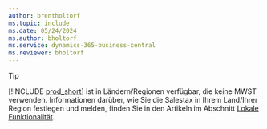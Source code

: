 ```yaml
---
author: brentholtorf
ms.topic: include
ms.date: 05/24/2024
ms.author: bholtorf
ms.service: dynamics-365-business-central
ms.reviewer: bholtorf
---
```

> [!TIP]
> [!INCLUDE [prod_short](prod_short.md)] ist in Ländern/Regionen verfügbar, die keine MWST verwenden. Informationen darüber, wie Sie die Salestax in Ihrem Land/Ihrer Region festlegen und melden, finden Sie in den Artikeln im Abschnitt [Lokale Funktionalität](../about-localization.md).  
